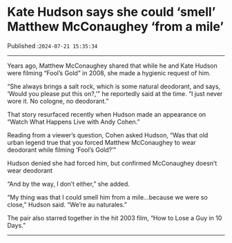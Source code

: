 # Kate Hudson says she could ‘smell’ Matthew McConaughey ‘from a mile’

Published :`2024-07-21 15:35:34`

---

Years ago, Matthew McConaughey shared that while he and Kate Hudson were filming “Fool’s Gold” in 2008, she made a hygienic request of him.

“She always brings a salt rock, which is some natural deodorant, and says, ‘Would you please put this on?,’” he reportedly said at the time. “I just never wore it. No cologne, no deodorant.”

That story resurfaced recently when Hudson made an appearance on “Watch What Happens Live with Andy Cohen.”

Reading from a viewer’s question, Cohen asked Hudson, “Was that old urban legend true that you forced Matthew McConaughey to wear deodorant while filming ‘Fool’s Gold?’”

Hudson denied she had forced him, but confirmed McConaughey doesn’t wear deodorant

“And by the way, I don’t either,” she added.

“My thing was that I could smell him from a mile…because we were so close,” Hudson said. “We’re au naturales.”

The pair also starred together in the hit 2003 film, “How to Lose a Guy in 10 Days.”

---

